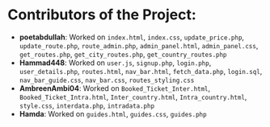# Contributors of the Project:

- **poetabdullah**: Worked on `index.html`, `index.css`, `update_price.php`, `update_route.php`, `route_admin.php`, `admin_panel.html`, `admin_panel.css`, `get_routes.php`, `get_city_routes.php`, `get_country_routes.php`
- **Hammad448**: Worked on `user.js`, `signup.php`, `login.php`, `user_details.php`, `routes.html`, `nav_bar.html`, `fetch_data.php`, `login.sql`, `nav_bar_guide.css`, `nav_bar.css`, `routes_styling.css`
- **AmbreenAmbi04**: Worked on `Booked_Ticket_Inter.html`, `Booked_Ticket_Intra.html`, `Inter_country.html`, `Intra_country.html`, `style.css`, `interdata.php`, `intradata.php`
- **Hamda**: Worked on `guides.html`, `guides.css`, `guides.php`
